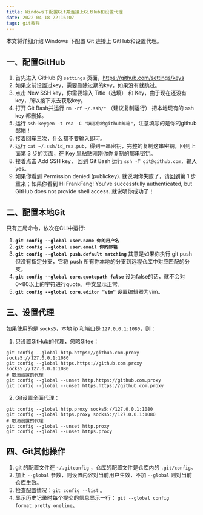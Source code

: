 ```yaml
---
title: Windows下配置Git并连接上GitHub和设置代理
date: 2022-04-18 22:16:07
tags: git教程
---
```


本文将详细介绍 Windows 下配置 Git 连接上 GitHub和设置代理。

## 一、配置GitHub

1. 首先进入 GitHub 的 `settings` 页面，https://github.com/settings/keys
2. 如果之前设置过key，需要删除过期的key，如果没有就跳过。
3. 点击 New SSH key，你需要输入 Title（选填） 和 Key，由于现在还没有 key，所以接下来去获取key。
4. 打开 Git Bash并运行 `rm -rf ~/.ssh/*` （建议复制运行） 把本地现有的 ssh key 都删掉。
5. 运行 `ssh-keygen -t rsa -C "填写你的github邮箱"`，注意填写的是你的github邮箱！
6. 接着回车三次，什么都不要输入即可。
7. 运行 `cat ~/.ssh/id_rsa.pub`，得到一串密钥，完整的复制这串密钥，回到上面第 3 步的页面，在 Key 里粘贴刚刚你你复制的那串密钥。
8. 接着点击 Add SSH key， 回到 Git Bash 运行 `ssh -T git@github.com`，输入yes。
9. 如果你看到 Permission denied (publickey). 就说明你失败了，请回到第 1 步重来；如果你看到 Hi FrankFang! You've successfully authenticated, but GitHub does not provide shell access. 就说明你成功了！

## 二、配置本地Git

只有五局命令，依次在CLI中运行:

1. **`git config --global user.name 你的用户名`**
2. **`git config --global user.email 你的邮箱`**
3. **`git config --global push.default matching`**    其意是如果你执行 git push 但没有指定分支，它将 push 所有你本地的分支到远程仓库中对应匹配的分支。
4. **`git config --global core.quotepath false`**     设为false的话，就不会对0×80以上的字符进行quote。中文显示正常。
5. **`git config --global core.editor "vim"`**   设置编辑器为vim。

## 三、设置代理

如果使用的是 `socks5`，本地 ip 和端口是 `127.0.0.1:1080`，则：

1. 只设置GitHub的代理，忽略Gitee：

```
git config --global http.https://github.com.proxy socks5://127.0.0.1:1080
git config --global https.https://github.com.proxy socks5://127.0.0.1:1080
# 取消设置的代理
git config --global --unset http.https://github.com.proxy
git config --global --unset https.https://github.com.proxy
```

2. Git设置全面代理：

```
git config --global http.proxy socks5://127.0.0.1:1080
git config --global https.proxy socks5://127.0.0.1:1080
# 取消设置的代理
git config --global --unset http.proxy
git config --global --unset https.proxy
```

## 四、Git其他操作

1. git 的配置文件在 `~/.gitconfig` ，仓库的配置文件是仓库内的 `.git/config`。
2. 加上 `--global` 参数，则设置内容对当前用户生效，不加 `--global` 则对当前仓库生效。
3. 检查配置情况：`git config --list` 。
4. 显示历史记录时每个提交的信息显示一行： `git --global config format.pretty oneline`。